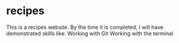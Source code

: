 # recipes
This is a recipes website.
By the time it is completed, I will have demonstrated skills like:
Working with Git
Working with the terminal

